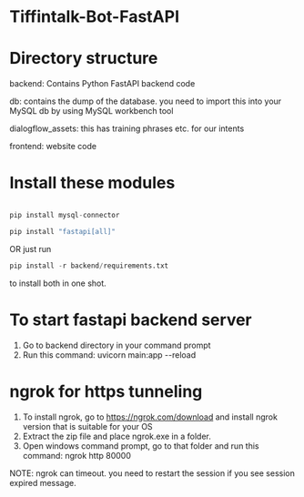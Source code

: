 # Tiffintalk-Bot-FastAPI



Directory structure
===================
backend: Contains Python FastAPI backend code

db: contains the dump of the database. you need to import this into your MySQL db by using MySQL workbench tool

dialogflow_assets: this has training phrases etc. for our intents

frontend: website code

Install these modules
======================

```python

pip install mysql-connector

pip install "fastapi[all]"
```

OR just run 
```python 
pip install -r backend/requirements.txt 
```
 to install both in one shot.

To start fastapi backend server
================================
1. Go to backend directory in your command prompt
2. Run this command: uvicorn main:app --reload

ngrok for https tunneling
================================
1. To install ngrok, go to https://ngrok.com/download and install ngrok version that is suitable for your OS
2. Extract the zip file and place ngrok.exe in a folder.
3. Open windows command prompt, go to that folder and run this command: ngrok http 80000

NOTE: ngrok can timeout. you need to restart the session if you see session expired message.

